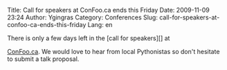 Title: Call for speakers at ConFoo.ca ends this Friday
Date: 2009-11-09 23:24
Author: Ygingras
Category: Conferences
Slug: call-for-speakers-at-confoo-ca-ends-this-friday
Lang: en

<!--:en-->There is only a few days left in the [call for speakers][] at
[ConFoo.ca][]. We would love to hear from local Pythonistas so don't
hesitate to submit a talk proposal.<!--:-->

  [call for speakers]: http://confoo.ca/en/cfp
  [ConFoo.ca]: http://confoo.ca
